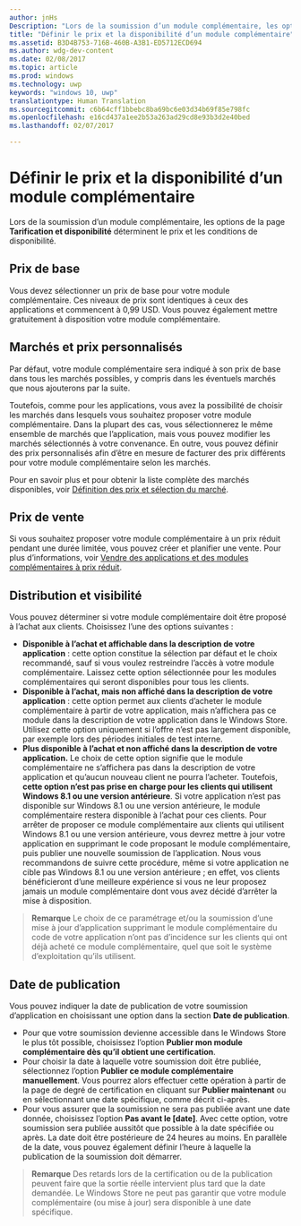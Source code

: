 ```yaml
---
author: jnHs
Description: "Lors de la soumission d’un module complémentaire, les options de la page Tarification et disponibilité déterminent le prix et les conditions de disponibilité."
title: "Définir le prix et la disponibilité d’un module complémentaire"
ms.assetid: B3D4B753-716B-460B-A3B1-ED5712ECD694
ms.author: wdg-dev-content
ms.date: 02/08/2017
ms.topic: article
ms.prod: windows
ms.technology: uwp
keywords: "windows 10, uwp"
translationtype: Human Translation
ms.sourcegitcommit: c6b64cff1bbebc8ba69bc6e03d34b69f85e798fc
ms.openlocfilehash: e16cd437a1ee2b53a263ad29cd8e93b3d2e40bed
ms.lasthandoff: 02/07/2017

---
```


# <a name="set-add-on-pricing-and-availability"></a>Définir le prix et la disponibilité d’un module complémentaire


Lors de la soumission d’un module complémentaire, les options de la page **Tarification et disponibilité** déterminent le prix et les conditions de disponibilité.

## <a name="base-price"></a>Prix de base


Vous devez sélectionner un prix de base pour votre module complémentaire. Ces niveaux de prix sont identiques à ceux des applications et commencent à 0,99 USD. Vous pouvez également mettre gratuitement à disposition votre module complémentaire.

## <a name="markets-and-custom-prices"></a>Marchés et prix personnalisés


Par défaut, votre module complémentaire sera indiqué à son prix de base dans tous les marchés possibles, y compris dans les éventuels marchés que nous ajouterons par la suite.

Toutefois, comme pour les applications, vous avez la possibilité de choisir les marchés dans lesquels vous souhaitez proposer votre module complémentaire. Dans la plupart des cas, vous sélectionnerez le même ensemble de marchés que l’application, mais vous pouvez modifier les marchés sélectionnés à votre convenance. En outre, vous pouvez définir des prix personnalisés afin d’être en mesure de facturer des prix différents pour votre module complémentaire selon les marchés.

Pour en savoir plus et pour obtenir la liste complète des marchés disponibles, voir [Définition des prix et sélection du marché](define-pricing-and-market-selection.md).

## <a name="sale-pricing"></a>Prix de vente


Si vous souhaitez proposer votre module complémentaire à un prix réduit pendant une durée limitée, vous pouvez créer et planifier une vente. Pour plus d’informations, voir [Vendre des applications et des modules complémentaires à prix réduit](put-apps-and-add-ons-on-sale.md).

## <a name="distribution-and-visibility"></a>Distribution et visibilité


Vous pouvez déterminer si votre module complémentaire doit être proposé à l’achat aux clients. Choisissez l’une des options suivantes :

-   **Disponible à l’achat et affichable dans la description de votre application** : cette option constitue la sélection par défaut et le choix recommandé, sauf si vous voulez restreindre l’accès à votre module complémentaire. Laissez cette option sélectionnée pour les modules complémentaires qui seront disponibles pour tous les clients.
-   **Disponible à l’achat, mais non affiché dans la description de votre application** : cette option permet aux clients d’acheter le module complémentaire à partir de votre application, mais n’affichera pas ce module dans la description de votre application dans le Windows Store. Utilisez cette option uniquement si l’offre n’est pas largement disponible, par exemple lors des périodes initiales de test interne.
-   **Plus disponible à l’achat et non affiché dans la description de votre application.** Le choix de cette option signifie que le module complémentaire ne s’affichera pas dans la description de votre application et qu’aucun nouveau client ne pourra l’acheter. Toutefois, **cette option n’est pas prise en charge pour les clients qui utilisent Windows 8.1 ou une version antérieure**. Si votre application n’est pas disponible sur Windows 8.1 ou une version antérieure, le module complémentaire restera disponible à l’achat pour ces clients. Pour arrêter de proposer ce module complémentaire aux clients qui utilisent Windows 8.1 ou une version antérieure, vous devrez mettre à jour votre application en supprimant le code proposant le module complémentaire, puis publier une nouvelle soumission de l’application. Nous vous recommandons de suivre cette procédure, même si votre application ne cible pas Windows 8.1 ou une version antérieure ; en effet, vos clients bénéficieront d’une meilleure expérience si vous ne leur proposez jamais un module complémentaire dont vous avez décidé d’arrêter la mise à disposition.
    
 > **Remarque** Le choix de ce paramétrage et/ou la soumission d’une mise à jour d’application supprimant le module complémentaire du code de votre application n’ont pas d’incidence sur les clients qui ont déjà acheté ce module complémentaire, quel que soit le système d’exploitation qu’ils utilisent.


## <a name="publish-date"></a>Date de publication

Vous pouvez indiquer la date de publication de votre soumission d’application en choisissant une option dans la section **Date de publication**.

-   Pour que votre soumission devienne accessible dans le Windows Store le plus tôt possible, choisissez l’option **Publier mon module complémentaire dès qu’il obtient une certification**.
-   Pour choisir la date à laquelle votre soumission doit être publiée, sélectionnez l’option **Publier ce module complémentaire manuellement**. Vous pourrez alors effectuer cette opération à partir de la page de degré de certification en cliquant sur **Publier maintenant** ou en sélectionnant une date spécifique, comme décrit ci-après.
-   Pour vous assurer que la soumission ne sera pas publiée avant une date donnée, choisissez l’option **Pas avant le \[date\]**. Avec cette option, votre soumission sera publiée aussitôt que possible à la date spécifiée ou après. La date doit être postérieure de 24 heures au moins. En parallèle de la date, vous pouvez également définir l’heure à laquelle la publication de la soumission doit démarrer.

 > **Remarque** Des retards lors de la certification ou de la publication peuvent faire que la sortie réelle intervient plus tard que la date demandée. Le Windows Store ne peut pas garantir que votre module complémentaire (ou mise à jour) sera disponible à une date spécifique.
 

 





